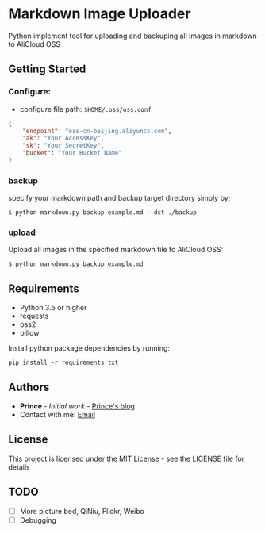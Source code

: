 # Markdown Image Uploader

Python implement tool for uploading and backuping all images in markdown to AliCloud OSS

## Getting Started

### Configure: 

- configure file path: `$HOME/.oss/oss.conf`

```json
{
	"endpoint": "oss-cn-beijing.aliyuncs.com",
	"ak": "Your AccessKey",
	"sk": "Your SecretKey",
	"bucket": "Your Bucket Name"
}
```

### backup

specify your markdown path and backup target directory simply by:

```shell
$ python markdown.py backup example.md --dst ./backup
```

### upload

Upload all images in the specified markdown file to AliCloud OSS:

```shell
$ python markdown.py backup example.md
```

## Requirements

- Python 3.5 or higher
- requests
- oss2
- pillow

Install python package dependencies by running:

```shell
pip install -r requirements.txt
```

## Authors

* **Prince** - *Initial work* - [Prince's blog](https://blog.prince2015.club)
* Contact with me: [Email](princewang1994@gmail.com)

## License

This project is licensed under the MIT License - see the [LICENSE](LICENSE) file for details

## TODO

- [ ] More picture bed, QiNiu, Flickr, Weibo
- [ ] Debugging 